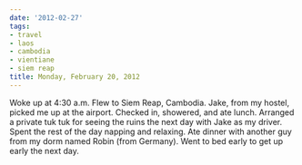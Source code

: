 ```yaml
---
date: '2012-02-27'
tags:
- travel
- laos
- cambodia
- vientiane
- siem reap
title: Monday, February 20, 2012
---
```


Woke up at 4:30 a.m. Flew to Siem Reap, Cambodia. Jake, from my hostel, picked me up at the airport. Checked in, showered, and ate lunch. Arranged a private tuk tuk for seeing the ruins the next day with Jake as my driver. Spent the rest of the day napping and relaxing. Ate dinner with another guy from my dorm named Robin (from Germany). Went to bed early to get up early the next day.
